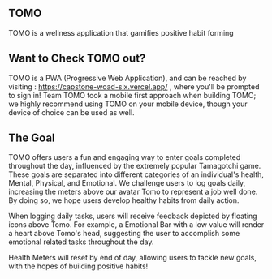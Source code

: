
## TOMO

TOMO is a wellness application that gamifies positive habit forming 


## Want to Check TOMO out?

TOMO is a PWA (Progressive Web Application), and can be reached by visiting : https://capstone-woad-six.vercel.app/ , where you'll be prompted to sign in!
Team TOMO took a mobile first approach when building TOMO; we highly recommend using TOMO on your mobile device, though your device of choice can be used as well.


## The Goal

TOMO offers users a fun and engaging way to enter goals completed throughout the day, influenced by the extremely popular Tamagotchi game. These goals are separated into different categories of an individual's health, Mental, Physical, and Emotional. We challenge users to log goals daily, increasing the meters above our avatar Tomo to represent a job well done. By doing so, we hope users develop healthy habits from daily action.

When logging daily tasks, users will receive feedback depicted by floating icons above Tomo. For example, a Emotional Bar with a low value will render a heart above Tomo's head, suggesting the user to accomplish some emotional related tasks throughout the day.

Health Meters will reset by end of day, allowing users to tackle new goals, with the hopes of building positive habits!


